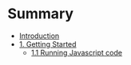 # Summary

* [Introduction](README.md)
* [1. Getting Started](chapter1.md)
  * [1.1 Running Javascript code](chapter1/011-running-javascript-code.md)

